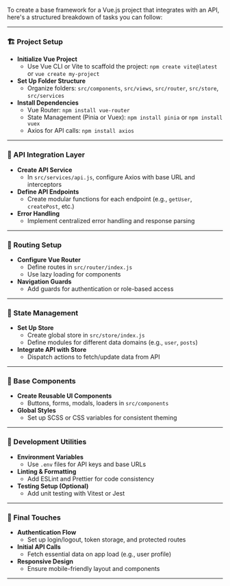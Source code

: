 To create a base framework for a Vue.js project that integrates with an API, here's a structured breakdown of tasks you can follow:

---

### 🏗️ Project Setup
- **Initialize Vue Project**
  - Use Vue CLI or Vite to scaffold the project: `npm create vite@latest` or `vue create my-project`
- **Set Up Folder Structure**
  - Organize folders: `src/components`, `src/views`, `src/router`, `src/store`, `src/services`
- **Install Dependencies**
  - Vue Router: `npm install vue-router`
  - State Management (Pinia or Vuex): `npm install pinia` or `npm install vuex`
  - Axios for API calls: `npm install axios`

---

### 🔌 API Integration Layer
- **Create API Service**
  - In `src/services/api.js`, configure Axios with base URL and interceptors
- **Define API Endpoints**
  - Create modular functions for each endpoint (e.g., `getUser`, `createPost`, etc.)
- **Error Handling**
  - Implement centralized error handling and response parsing

---

### 🧭 Routing Setup
- **Configure Vue Router**
  - Define routes in `src/router/index.js`
  - Use lazy loading for components
- **Navigation Guards**
  - Add guards for authentication or role-based access

---

### 🧠 State Management
- **Set Up Store**
  - Create global store in `src/store/index.js`
  - Define modules for different data domains (e.g., `user`, `posts`)
- **Integrate API with Store**
  - Dispatch actions to fetch/update data from API

---

### 🧱 Base Components
- **Create Reusable UI Components**
  - Buttons, forms, modals, loaders in `src/components`
- **Global Styles**
  - Set up SCSS or CSS variables for consistent theming

---

### 🧪 Development Utilities
- **Environment Variables**
  - Use `.env` files for API keys and base URLs
- **Linting & Formatting**
  - Add ESLint and Prettier for code consistency
- **Testing Setup (Optional)**
  - Add unit testing with Vitest or Jest

---

### 🚀 Final Touches
- **Authentication Flow**
  - Set up login/logout, token storage, and protected routes
- **Initial API Calls**
  - Fetch essential data on app load (e.g., user profile)
- **Responsive Design**
  - Ensure mobile-friendly layout and components

---